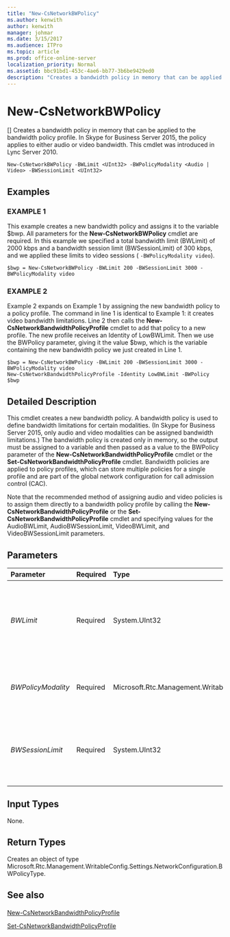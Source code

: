 ```yaml
---
title: "New-CsNetworkBWPolicy"
ms.author: kenwith
author: kenwith
manager: johmar
ms.date: 3/15/2017
ms.audience: ITPro
ms.topic: article
ms.prod: office-online-server
localization_priority: Normal
ms.assetid: bbc91bd1-453c-4ae6-bb77-3b6be9429ed0
description: "Creates a bandwidth policy in memory that can be applied to the bandwidth policy profile. In Skype for Business Server 2015, the policy applies to either audio or video bandwidth. This cmdlet was introduced in Lync Server 2010."
---
```


# New-CsNetworkBWPolicy
[]
Creates a bandwidth policy in memory that can be applied to the bandwidth policy profile. In Skype for Business Server 2015, the policy applies to either audio or video bandwidth. This cmdlet was introduced in Lync Server 2010.
  
```
New-CsNetworkBWPolicy -BWLimit <UInt32> -BWPolicyModality <Audio | Video> -BWSessionLimit <UInt32>

```

## Examples

### EXAMPLE 1

This example creates a new bandwidth policy and assigns it to the variable $bwp. All parameters for the **New-CsNetworkBWPolicy** cmdlet are required. In this example we specified a total bandwidth limit (BWLimit) of 2000 kbps and a bandwidth session limit (BWSessionLimit) of 300 kbps, and we applied these limits to video sessions ( `-BWPolicyModality video`).
  
```
$bwp = New-CsNetworkBWPolicy -BWLimit 200 -BWSessionLimit 3000 -BWPolicyModality video
```

### EXAMPLE 2

Example 2 expands on Example 1 by assigning the new bandwidth policy to a policy profile. The command in line 1 is identical to Example 1: it creates video bandwidth limitations. Line 2 then calls the **New-CsNetworkBandwidthPolicyProfile** cmdlet to add that policy to a new profile. The new profile receives an Identity of LowBWLimit. Then we use the BWPolicy parameter, giving it the value $bwp, which is the variable containing the new bandwidth policy we just created in Line 1.
  
```
$bwp = New-CsNetworkBWPolicy -BWLimit 200 -BWSessionLimit 3000 -BWPolicyModality video
New-CsNetworkBandwidthPolicyProfile -Identity LowBWLimit -BWPolicy $bwp
```

## Detailed Description

This cmdlet creates a new bandwidth policy. A bandwidth policy is used to define bandwidth limitations for certain modalities. (In Skype for Business Server 2015, only audio and video modalities can be assigned bandwidth limitations.) The bandwidth policy is created only in memory, so the output must be assigned to a variable and then passed as a value to the BWPolicy parameter of the **New-CsNetworkBandwidthPolicyProfile** cmdlet or the **Set-CsNetworkBandwidthPolicyProfile** cmdlet. Bandwidth policies are applied to policy profiles, which can store multiple policies for a single profile and are part of the global network configuration for call admission control (CAC).
  
Note that the recommended method of assigning audio and video policies is to assign them directly to a bandwidth policy profile by calling the **New-CsNetworkBandwidthPolicyProfile** or the **Set-CsNetworkBandwidthPolicyProfile** cmdlet and specifying values for the AudioBWLimit, AudioBWSessionLimit, VideoBWLimit, and VideoBWSessionLimit parameters.
  
## Parameters

|**Parameter**|**Required**|**Type**|**Description**|
|:-----|:-----|:-----|:-----|
| _BWLimit_ <br/> |Required  <br/> |System.UInt32  <br/> |The maximum total bandwidth, in kbps, for all concurrent sessions of the type specified in the BWPolicyModality parameter.  <br/> |
| _BWPolicyModality_ <br/> |Required  <br/> |Microsoft.Rtc.Management.WritableConfig.Settings.NetworkConfiguration.BWPolicyModality  <br/> |Determines which type of bandwidth is limited.  <br/> Valid values: Audio, Video  <br/> |
| _BWSessionLimit_ <br/> |Required  <br/> |System.UInt32  <br/> |The maximum bandwidth, in kbps, allowed for a single session of the type specified in the BWPolicyModality parameter.  <br/> |
   
## Input Types

None.
  
## Return Types

Creates an object of type Microsoft.Rtc.Management.WritableConfig.Settings.NetworkConfiguration.BWPolicyType.
  
## See also

#### 

[New-CsNetworkBandwidthPolicyProfile](new-csnetworkbandwidthpolicyprofile.md)
  
[Set-CsNetworkBandwidthPolicyProfile](set-csnetworkbandwidthpolicyprofile.md)

